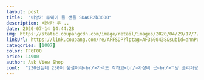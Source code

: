 ```yaml
---
layout: post 
title:  "비앙카 투웨이 뮬 샌들 SDACR2b3600" 
description: 비앙카 투 ..
date: 2020-07-14 14:44:28 
img: https://static.coupangcdn.com/image/retail/images/2020/04/29/17/7/8f37ccc8-0970-4709-a0b2-d99f10357ef0.jpg 
linkUrl: https://link.coupang.com/re/AFFSDP?lptag=AF3600438&subid=ahnPublicAsk&pageKey=1524388640&itemId=2615568850&vendorItemId=70606609817&traceid=V0-113-45f5901f92fa198d 
categories: [1007] 
color: FF6F00 
price: 14900 
author: Ask View Shop 
cont:  "230신는데 230이 품절이라<br/>가격도 착하고<br/>가성비 굿<br/>그냥 슬리퍼용으로 신어요.<br/><br/>그외엔 좀더 신어봐야 알겠지만<br/>근데 230온줄 알앗음ㅋㅋㅋ<br/>끈이 좀 약해보여 끊어질까봐<br/>너무 발을 편하게 해줘서 말이예요<br/>발에 찰떡임<br/>볼도 넓은편인데 아주 잘맞음<br/>신발은 참 맘에들고 예뻐요.<br/><br/>여름에 어떤옷에나 잘 어울려서<br/>옆집언니에게 선물 하고 싶은 신발입니다<br/>우선은 저렴하고 예쁘네요.<br/><br/>의심하면서 235삼<br/>이름대로 정말 착한구두입니다<br/>한치수 크게 사라길래 후기를 믿어보자햇는데<br/>" 
---
```

